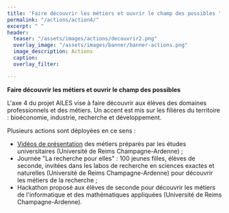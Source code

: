 ```yaml
---
title: 'Faire découvrir les métiers et ouvrir le champ des possibles '
permalink: "/actions/action4/"
excerpt: " "
header:
  teaser: "/assets/images/actions/decouvrir2.png"
  overlay_image: "/assets/images/banner/banner-actions.png"
  image_description: Actions
  caption: 
  overlay_filter: 

---
```

**Faire découvrir les métiers et ouvrir le champ des possibles**

L'axe 4 du projet AILES vise à faire découvrir aux élèves des domaines professionnels et des métiers. Un accent est mis sur les filières du territoire : bioéconomie, industrie, recherche et développement.

Plusieurs actions sont déployées en ce sens :

* [Vidéos de présentation](https://www.univ-reims.fr/orientation-et-insertion/transition-lycee-universite/avant-votre-rentree-a-l-urca/decouvrir-les-formations-de-l-urca/decouvrir-les-formations-de-l-urca,26177,43032.html) des métiers préparés par les études universitaires (Université de Reims Champagne-Ardenne) ;
* Journée "La recherche pour elles" : 100 jeunes filles, élèves de seconde, invitées dans les labos de recherche en sciences exactes et naturelles (Université de Reims Champagne-Ardenne) pour découvrir les métiers de la recherche ;
* Hackathon proposé aux élèves de seconde pour découvrir les métiers de l'informatique et des mathématiques appliquées (Université de Reims Champagne-Ardenne).